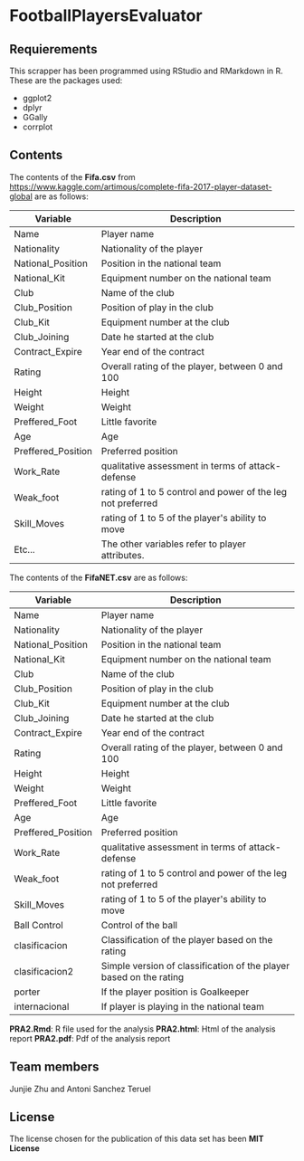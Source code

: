 # FootballPlayersEvaluator

## Requierements
This scrapper has been programmed using RStudio and RMarkdown in R. These are the packages used:  
* ggplot2
* dplyr
* GGally
* corrplot


## Contents 
The contents of the **Fifa.csv** from https://www.kaggle.com/artimous/complete-fifa-2017-player-dataset-global are as follows:

Variable | Description
------------------ | -------------------
Name | Player name
Nationality | Nationality of the player
National_Position | Position in the national team
National_Kit | Equipment number on the national team
Club | Name of the club
Club_Position | Position of play in the club
Club_Kit | Equipment number at the club
Club_Joining | Date he started at the club
Contract_Expire | Year end of the contract
Rating | Overall rating of the player, between 0 and 100
Height | Height
Weight | Weight
Preffered_Foot | Little favorite
Age | Age
Preffered_Position | Preferred position
Work_Rate | qualitative assessment in terms of attack-defense
Weak_foot | rating of 1 to 5 control and power of the leg not preferred
Skill_Moves | rating of 1 to 5 of the player's ability to move
Etc... | The other variables refer to player attributes.
  
  
The contents of the **FifaNET.csv** are as follows:

Variable | Description
------------------ | -------------------
Name | Player name
Nationality | Nationality of the player
National_Position | Position in the national team
National_Kit | Equipment number on the national team
Club | Name of the club
Club_Position | Position of play in the club
Club_Kit | Equipment number at the club
Club_Joining | Date he started at the club
Contract_Expire | Year end of the contract
Rating | Overall rating of the player, between 0 and 100
Height | Height
Weight | Weight
Preffered_Foot | Little favorite
Age | Age
Preffered_Position | Preferred position
Work_Rate | qualitative assessment in terms of attack-defense
Weak_foot | rating of 1 to 5 control and power of the leg not preferred
Skill_Moves | rating of 1 to 5 of the player's ability to move
Ball Control | Control of the ball
clasificacion | Classification of the player based on the rating
clasificacion2 | Simple version of classification of the player based on the rating
porter | If the player position is Goalkeeper
internacional | If player is playing in the national team

**PRA2.Rmd**: R file used for the analysis
**PRA2.html**: Html of the analysis report
**PRA2.pdf**: Pdf of the analysis report

## Team members
Junjie Zhu and Antoni Sanchez Teruel

## License
The license chosen for the publication of this data set has been **MIT License**
